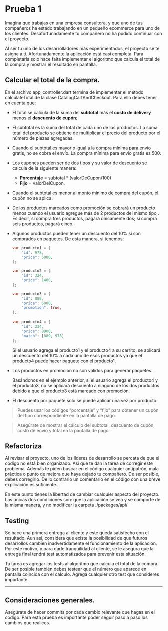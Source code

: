 # Prueba 1

Imagina que trabajas en una empresa consultora, y que uno de tus compañeros ha estado trabajando en un pequeño ecommerce para uno de los clientes. Desafortunadamente tu compañero no ha podido continuar con el proyecto.

Al ser tú uno de los desarrolladores más experimentados, el proyecto se te asigna a ti.
Afortunadamente la aplicación está casi completa. Para completarla solo hace falta
implementar el algoritmo que calcula el total de la compra y mostrar el resultado en pantalla.

## Calcular el total de la compra.

En el archivo app_controller.dart termina de implementar el método calculateTotal de la clase CatalogCartAndCheckout. Para ello debes tener en cuenta que:

- El total se calcula de la suma del **subtotal** más el **costo de delivery**  menos el **descuento de cupón**;

- El subtotal es la suma del total de cada uno de los productos. La suma total del producto se obtiene de multiplicar el precio del producto por el número de piezas agregadas.

- Cuando el subtotal es mayor o igual a la compra mínima para envío gratis, no se cobra el envío. La compra mínima para envío gratis es 500.

- Los cupones pueden ser de dos tipos y su valor de descuento se calcula de la siguiente manera:

    - **Porcentaje** = subtotal * (valorDeCupon/100)
    - **Fijo** = valorDelCupon.

- Cuando el subtotal es menor al monto mínimo de compra del cupón, el cupón no se aplica.

- De los productos marcados como promoción se cobrará un producto menos cuando el usuario agregue más de 2 productos del mismo tipo . Es decir, si compra tres productos, pagará únicamente dos; si compra seis productos, pagará cinco.

- Algunos productos pueden tener un descuento del 10% si son comprados en paquetes. De esta manera, si tenemos:

    ``` dart
    var producto1 = {
        "id": 978,
        "price": 5000,
    };

    var producto2 = {
        "id": 324,
        "price": 1400,
    };

    var producto3 = {
        "id": 889,
        "price": 5000,
        "promotion": true,
    };

    var producto4 = {
        "id": 234,
        "price": 8900,
        "match": [889, 978]
    };
    ```
	
    Si el usuario agrega el producto1 y el producto4 a su carrito, se aplicará un descuento del 10% a cada uno de esos productos ya que el producto4 puede hacer paquete con el producto1.

- Los productos en promoción no son válidos para generar paquetes.
	
    Basándonos en el ejemplo anterior, si el usuario agrega el producto4 y el producto3, no se aplicará descuento a ninguno de los dos productos debido a que el producto3 está marcado con promoción.

- El descuento por paquete solo se puede aplicar una vez por producto.

 > Puedes usar los códigos “porcentaje” y “fijo” para obtener un cupón del tipo correspondiente en la pantalla de pago.

 > Asegúrate de mostrar el cálculo del subtotal, descuento de cupón, costo de envío y total en la pantalla de pago.

## Refactoriza

Al revisar el proyecto, uno de los líderes de desarrollo se percata de que el código no está bien organizado. Así que te dan la tarea de corregir este problema. Además te piden buscar en el código cualquier antipatrón, mala práctica o punto de mejora que haya dejado tu compañero. De ser posible, debes corregirlo. De lo contrario un comentario en el código con una breve explicación es suficiente.

En este punto tienes la libertad de cambiar cualquier aspecto del proyecto. Las únicas dos condiciones son: que la aplicación se vea y se comporte de la misma manera, y no modificar la carpeta ./packages/api/

## Testing

Se hace una primera entrega al cliente y este queda satisfecho con el resultado. Aun así, considera que existe la posibilidad de que futuros desarrollos cambien inadvertidamente el funcionamiento de la aplicación. Por este motivo, y para darle tranquilidad al cliente, se le asegura que la entrega final tendrá test automatizados para prevenir esta situación.

Tu tarea es agregar los tests al algoritmo que calcula el total de la compra. De ser posible también debes testear que el número que aparece en pantalla coincida con el cálculo. Agrega cualquier otro test que consideres importante.

----

## Consideraciones generales.

Asegúrate de hacer commits por cada cambio relevante que hagas en el código. Para esta prueba es importante poder seguir paso a paso los cambios que realices.
